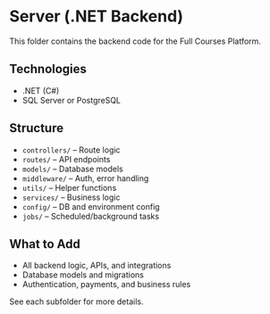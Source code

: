 # Server (.NET Backend)

This folder contains the backend code for the Full Courses Platform.

## Technologies
- .NET (C#)
- SQL Server or PostgreSQL

## Structure
- `controllers/` – Route logic
- `routes/` – API endpoints
- `models/` – Database models
- `middleware/` – Auth, error handling
- `utils/` – Helper functions
- `services/` – Business logic
- `config/` – DB and environment config
- `jobs/` – Scheduled/background tasks

## What to Add
- All backend logic, APIs, and integrations
- Database models and migrations
- Authentication, payments, and business rules

See each subfolder for more details.
